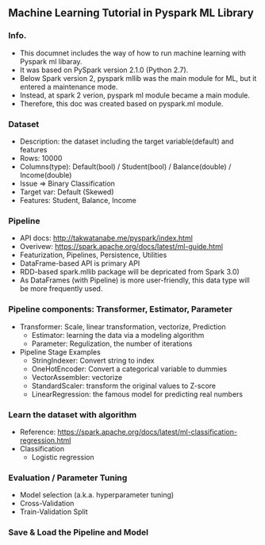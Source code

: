 ## Machine Learning Tutorial in Pyspark ML Library
### Info.
- This documnet includes the way of how to run machine learning with Pyspark ml libaray.
- It was based on PySpark version 2.1.0 (Python 2.7).
- Below Spark version 2, pyspark mllib was the main module for ML, but it entered a maintenance mode.
- Instead, at spark 2 verion, pyspark ml module became a main module.
- Therefore, this doc was created based on pyspark.ml module.

### Dataset
- Description: the dataset including the target variable(default) and features
- Rows: 10000
- Columns(type): Default(bool) / Student(bool) / Balance(double) / Income(double)
- Issue => Binary Classification
- Target var: Default (Skewed)
- Features: Student, Balance, Income

### Pipeline
- API docs: http://takwatanabe.me/pyspark/index.html
- Overivew: https://spark.apache.org/docs/latest/ml-guide.html
- Featurization, Pipelines, Persistence, Utilities
- DataFrame-based API is primary API
- RDD-based spark.mllib package will be depricated from Spark 3.0)
- As DataFrames (with Pipeline) is more user-friendly, this data type will be more frequently used.

### Pipeline components: Transformer, Estimator, Parameter
- Transformer: Scale, linear transformation, vectorize, Prediction
  - Estimator: learning the data via a modeling algorithm
  - Parameter: Regulization, the number of iterations
- Pipeline Stage Examples
  - StringIndexer: Convert string to index
  - OneHotEncoder: Convert a categorical variable to dummies
  - VectorAssembler: vectorize
  - StandardScaler: transform the original values to Z-score
  - LinearRegression: the famous model for predicting real numbers

### Learn the dataset with algorithm
- Reference: https://spark.apache.org/docs/latest/ml-classification-regression.html
- Classification
  - Logistic regression

### Evaluation / Parameter Tuning
- Model selection (a.k.a. hyperparameter tuning)
- Cross-Validation
- Train-Validation Split

### Save & Load the Pipeline and Model
